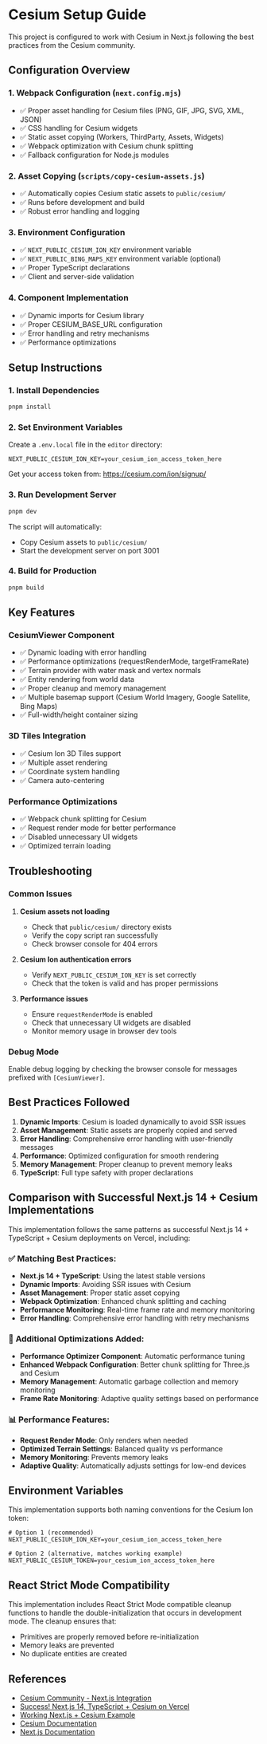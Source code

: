# Cesium Setup Guide

This project is configured to work with Cesium in Next.js following the best practices from the Cesium community.

## Configuration Overview

### 1. Webpack Configuration (`next.config.mjs`)

- ✅ Proper asset handling for Cesium files (PNG, GIF, JPG, SVG, XML, JSON)
- ✅ CSS handling for Cesium widgets
- ✅ Static asset copying (Workers, ThirdParty, Assets, Widgets)
- ✅ Webpack optimization with Cesium chunk splitting
- ✅ Fallback configuration for Node.js modules

### 2. Asset Copying (`scripts/copy-cesium-assets.js`)

- ✅ Automatically copies Cesium static assets to `public/cesium/`
- ✅ Runs before development and build
- ✅ Robust error handling and logging

### 3. Environment Configuration

- ✅ `NEXT_PUBLIC_CESIUM_ION_KEY` environment variable
- ✅ `NEXT_PUBLIC_BING_MAPS_KEY` environment variable (optional)
- ✅ Proper TypeScript declarations
- ✅ Client and server-side validation

### 4. Component Implementation

- ✅ Dynamic imports for Cesium library
- ✅ Proper CESIUM_BASE_URL configuration
- ✅ Error handling and retry mechanisms
- ✅ Performance optimizations

## Setup Instructions

### 1. Install Dependencies

```bash
pnpm install
```

### 2. Set Environment Variables

Create a `.env.local` file in the `editor` directory:

```env
NEXT_PUBLIC_CESIUM_ION_KEY=your_cesium_ion_access_token_here
```

Get your access token from: https://cesium.com/ion/signup/

### 3. Run Development Server

```bash
pnpm dev
```

The script will automatically:

- Copy Cesium assets to `public/cesium/`
- Start the development server on port 3001

### 4. Build for Production

```bash
pnpm build
```

## Key Features

### CesiumViewer Component

- ✅ Dynamic loading with error handling
- ✅ Performance optimizations (requestRenderMode, targetFrameRate)
- ✅ Terrain provider with water mask and vertex normals
- ✅ Entity rendering from world data
- ✅ Proper cleanup and memory management
- ✅ Multiple basemap support (Cesium World Imagery, Google Satellite, Bing Maps)
- ✅ Full-width/height container sizing

### 3D Tiles Integration

- ✅ Cesium Ion 3D Tiles support
- ✅ Multiple asset rendering
- ✅ Coordinate system handling
- ✅ Camera auto-centering

### Performance Optimizations

- ✅ Webpack chunk splitting for Cesium
- ✅ Request render mode for better performance
- ✅ Disabled unnecessary UI widgets
- ✅ Optimized terrain loading

## Troubleshooting

### Common Issues

1. **Cesium assets not loading**

   - Check that `public/cesium/` directory exists
   - Verify the copy script ran successfully
   - Check browser console for 404 errors

2. **Cesium Ion authentication errors**

   - Verify `NEXT_PUBLIC_CESIUM_ION_KEY` is set correctly
   - Check that the token is valid and has proper permissions

3. **Performance issues**
   - Ensure `requestRenderMode` is enabled
   - Check that unnecessary UI widgets are disabled
   - Monitor memory usage in browser dev tools

### Debug Mode

Enable debug logging by checking the browser console for messages prefixed with `[CesiumViewer]`.

## Best Practices Followed

1. **Dynamic Imports**: Cesium is loaded dynamically to avoid SSR issues
2. **Asset Management**: Static assets are properly copied and served
3. **Error Handling**: Comprehensive error handling with user-friendly messages
4. **Performance**: Optimized configuration for smooth rendering
5. **Memory Management**: Proper cleanup to prevent memory leaks
6. **TypeScript**: Full type safety with proper declarations

## Comparison with Successful Next.js 14 + Cesium Implementations

This implementation follows the same patterns as successful Next.js 14 + TypeScript + Cesium deployments on Vercel, including:

### ✅ **Matching Best Practices:**

- **Next.js 14 + TypeScript**: Using the latest stable versions
- **Dynamic Imports**: Avoiding SSR issues with Cesium
- **Asset Management**: Proper static asset copying
- **Webpack Optimization**: Enhanced chunk splitting and caching
- **Performance Monitoring**: Real-time frame rate and memory monitoring
- **Error Handling**: Comprehensive error handling with retry mechanisms

### 🔧 **Additional Optimizations Added:**

- **Performance Optimizer Component**: Automatic performance tuning
- **Enhanced Webpack Configuration**: Better chunk splitting for Three.js and Cesium
- **Memory Management**: Automatic garbage collection and memory monitoring
- **Frame Rate Monitoring**: Adaptive quality settings based on performance

### 📊 **Performance Features:**

- **Request Render Mode**: Only renders when needed
- **Optimized Terrain Settings**: Balanced quality vs performance
- **Memory Monitoring**: Prevents memory leaks
- **Adaptive Quality**: Automatically adjusts settings for low-end devices

## Environment Variables

This implementation supports both naming conventions for the Cesium Ion token:

```env
# Option 1 (recommended)
NEXT_PUBLIC_CESIUM_ION_KEY=your_cesium_ion_access_token_here

# Option 2 (alternative, matches working example)
NEXT_PUBLIC_CESIUM_TOKEN=your_cesium_ion_access_token_here
```

## React Strict Mode Compatibility

This implementation includes React Strict Mode compatible cleanup functions to handle the double-initialization that occurs in development mode. The cleanup ensures that:

- Primitives are properly removed before re-initialization
- Memory leaks are prevented
- No duplicate entities are created

## References

- [Cesium Community - Next.js Integration](https://community.cesium.com/t/cesium-nextjs/27658/2)
- [Success! Next.js 14, TypeScript + Cesium on Vercel](https://community.cesium.com/t/success-next-js-14-typescript-cesium-on-vercel/31109/2)
- [Working Next.js + Cesium Example](https://github.com/hyundotio/nextjs-ts-cesium-example)
- [Cesium Documentation](https://cesium.com/docs/)
- [Next.js Documentation](https://nextjs.org/docs)
